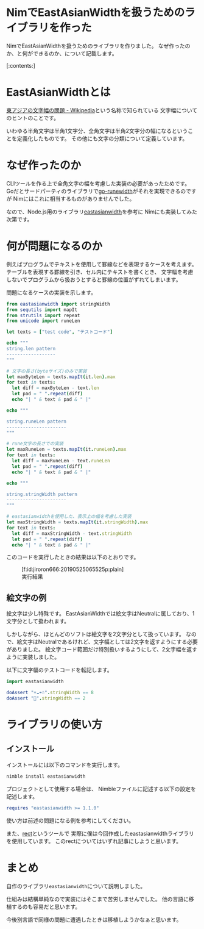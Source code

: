 NimでEastAsianWidthを扱うためのライブラリを作った
=================================================

NimでEastAsianWidthを扱うためのライブラリを作りました。
なぜ作ったのか、と何ができるのか、について記載します。

[:contents:]

# EastAsianWidthとは

[東アジアの文字幅の問題 - Wikipedia](https://ja.wikipedia.org/wiki/%E6%9D%B1%E3%82%A2%E3%82%B8%E3%82%A2%E3%81%AE%E6%96%87%E5%AD%97%E5%B9%85)という名称で知られている
文字幅についてのヒントのことです。

いわゆる半角文字は半角1文字分、全角文字は半角2文字分の幅になるということを定義化したものです。
その他にも文字の分類について定義しています。

# なぜ作ったのか

CLIツールを作る上で全角文字の幅を考慮した実装の必要があったためです。
Goだとサードパーティのライブラリで[go-runewidth](https://github.com/mattn/go-runewidth)がそれを実現できるのですが
Nimにはこれに相当するものがありませんでした。

なので、Node.js用のライブラリ[eastasianwidth](https://github.com/komagata/eastasianwidth)を参考に
Nimにも実装してみた次第です。

# 何が問題になるのか

例えばプログラムでテキストを使用して罫線などを表現するケースを考えます。
テーブルを表現する罫線を引き、セル内にテキストを書くとき、
文字幅を考慮しないでプログラムから扱おうとすると罫線の位置がずれてしまいます。

問題になるケースの実装を示します。

```nim
from eastasianwidth import stringWidth
from sequtils import mapIt
from strutils import repeat
from unicode import runeLen

let texts = ["test code", "テストコード"]

echo """
string.len pattern
------------------
"""

# 文字の長さ(byteサイズ)のみで実装
let maxByteLen = texts.mapIt(it.len).max
for text in texts:
  let diff = maxByteLen - text.len
  let pad = " ".repeat(diff)
  echo "| " & text & pad & " |"

echo """

string.runeLen pattern
----------------------
"""

# rune文字の長さでの実装
let maxRuneLen = texts.mapIt(it.runeLen).max
for text in texts:
  let diff = maxRuneLen - text.runeLen
  let pad = " ".repeat(diff)
  echo "| " & text & pad & " |"

echo """

string.stringWidth pattern
----------------------
"""

# eastasianwidthを使用した、表示上の幅を考慮した実装
let maxStringWidth = texts.mapIt(it.stringWidth).max
for text in texts:
  let diff = maxStringWidth - text.stringWidth
  let pad = " ".repeat(diff)
  echo "| " & text & pad & " |"
```

このコードを実行したときの結果は以下のとおりです。

<figure class="figure-image figure-image-fotolife" title="実行結果">[f:id:jiroron666:20190525065525p:plain]<figcaption>実行結果</figcaption></figure>

## 絵文字の例

絵文字は少し特殊です。
EastAsianWidthでは絵文字はNeutralに属しており、1文字分として扱われます。

しかしながら、ほとんどのソフトは絵文字を2文字分として扱っています。
なので、絵文字はNeutralであるけれど、文字幅としては2文字を返すようにする必要がありました。
絵文字コード範囲だけ特別扱いするようにして、2文字幅を返すように実装しました。

以下に文字幅のテストコードを転記します。

```nim
import eastasianwidth

doAssert "☀☁☂☃".stringWidth == 8
doAssert "🧀".stringWidth == 2
```

# ライブラリの使い方

## インストール

インストールには以下のコマンドを実行します。

```bash
nimble install eastasianwidth
```

プロジェクトとして使用する場合は、
Nimbleファイルに記述する以下の設定を記述します。

```nimble
requires "eastasianwidth >= 1.1.0"
```

使い方は前述の問題になる例を参考にしてください。

また、[rect](https://github.com/jiro4989/rect)というツールで
実際に僕は今回作成したeastasianwidthライブラリを使用しています。
このrectについてはいずれ記事にしようと思います。

# まとめ

自作のライブラリ`eastasianwidth`について説明しました。

仕組みは結構単純なので実装にはそこまで苦労しませんでした。
他の言語に移植するのも容易だと思います。

今後別言語で同様の問題に遭遇したときは移植しようかなぁと思います。

